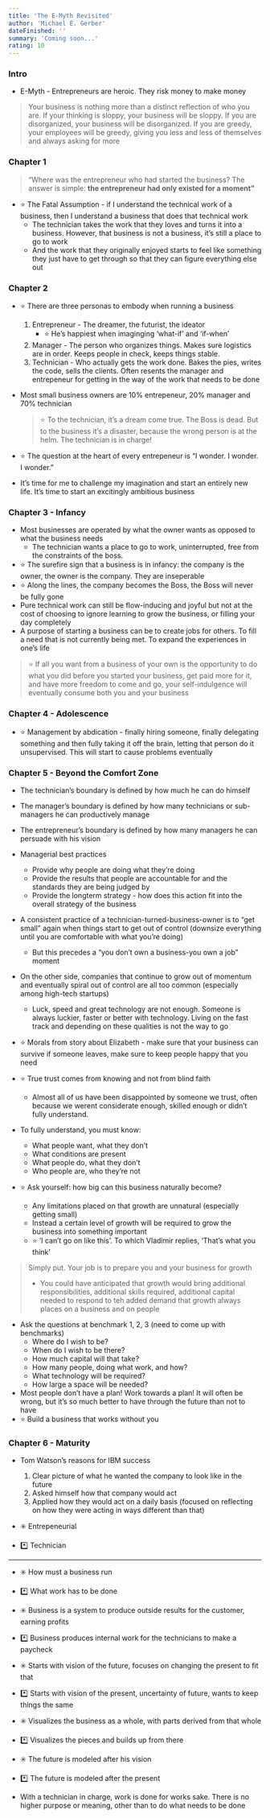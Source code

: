 ```yaml
---
title: 'The E-Myth Revisited'
author: 'Michael E. Gerber'
dateFinished: ''
summary: 'Coming soon...'
rating: 10
---
```


### Intro

- E-Myth - Entrepreneurs are heroic. They risk money to make money

> Your business is nothing more than a distinct reflection of who you are. If your thinking is sloppy, your business will be sloppy. If you are disorganized, your business will be disorganized. If you are greedy, your employees will be greedy, giving you less and less of themselves and always asking for more
>

### Chapter 1

> “Where was the entrepreneur who had started the business? The answer is simple: ******************************************the entrepreneur had only existed for a moment”******************************************
>
- ⭐ The Fatal Assumption - if I understand the technical work of a business, then I understand a business that does that technical work
  - The technician takes the work that they loves and turns it into a business. However, that business is not a business, it’s still a place to go to work
  - And the work that they originally enjoyed starts to feel like something they just have to get through so that they can figure everything else out

### Chapter 2

- ⭐ There are three personas to embody when running a business
    1. Entrepreneur - The dreamer, the futurist, the ideator
        - ⭐ He’s happiest when imaginging ‘what-if’ and ‘if-when’
    2. Manager - The person who organizes things. Makes sure logistics are in order. Keeps people in check, keeps things stable.
    3. Technician - Who actually gets the work done. Bakes the pies, writes the code, sells the clients. Often resents the manager and entrepeneur for getting in the way of the work that needs to be done
- Most small business owners are 10% entrepeneur, 20% manager and 70% technician

    > ⭐ To the technician, it’s a dream come true. The Boss is dead. But to the business it’s a disaster, because the wrong person is at the helm. The technician is in charge!
    >

- ⭐ The question at the heart of every entrepeneur is “I wonder. I wonder. I wonder.”
- It’s time for me to challenge my imagination and start an entirely new life. It’s time to start an excitingly ambitious business

### Chapter 3 - Infancy

- Most businesses are operated by what the owner wants as opposed to what the business needs
  - The technician wants a place to go to work, uninterrupted, free from the constraints of the boss.
- ⭐ The surefire sign that a business is in infancy: the company is the owner, the owner is the company. They are inseperable
- ⭐ Along the lines, the company becomes the Boss, the Boss will never be fully gone
- Pure technical work can still be flow-inducing and joyful but not at the cost of choosing to ignore learning to grow the business, or filling your day completely
- A purpose of starting a business can be to create jobs for others. To fill a need that is not currently being met. To expand the experiences in one’s life

> ⭐ If all you want from a business of your own is the opportunity to do what you did before you started your business, get paid more for it, and have more freedom to come and go, your self-indulgence will eventually consume both you and your business
>

### Chapter 4 - Adolescence

- ⭐ Management by abdication - finally hiring someone, finally delegating something and then fully taking it off the brain, letting that person do it unsupervised. This will start to cause problems eventually

### Chapter 5 - Beyond the Comfort Zone

- The technician’s boundary is defined by how much he can do himself
- The manager’s boundary is defined by how many technicians or sub-managers he can productively manage
- The entrepreneur’s boundary is defined by how many managers he can persuade with his vision
- Managerial best practices
  - Provide why people are doing what they’re doing
  - Provide the results that people are accountable for and the standards they are being judged by
  - Provide the longterm strategy - how does this action fit into the overall strategy of the business
- A consistent practice of a technician-turned-business-owner is to “get small” again when things start to get out of control (downsize everything until you are comfortable with what you’re doing)
  - But this precedes a “you don’t own a business-you own a job” moment
- On the other side, companies that continue to grow out of momentum and eventually spiral out of control are all too common (especially among high-tech startups)
  - Luck, speed and great technology are not enough. Someone is always luckier, faster or better with technology. Living on the fast track and depending on these qualities is not the way to go
- ⭐ Morals from story about Elizabeth - make sure that your business can survive if someone leaves, make sure to keep people happy that you need
- ⭐ True trust comes from knowing and not from blind faith
  - Almost all of us have been disappointed by someone we trust, often because we werent considerate enough, skilled enough or didn’t fully understand.
- To fully understand, you must know:
  - What people want, what they don’t
  - What conditions are present
  - What people do, what they don’t
  - Who people are, who they’re not

- ⭐ Ask yourself: how big can this business naturally become?
  - Any limitations placed on that growth are unnatural (especially getting small)
  - Instead a certain level of growth will be required to grow the business into something important
  - ⭐ ’I can’t go on like this’. To which Vladimir replies, ‘That’s what you think’

> Simply put. Your job is to prepare you and your business for growth
>
> - You could have anticipated that growth would bring additional responsibilities, additional skills required, additional capital needed to respond to teh added demand that growth always places on a business and on people

- Ask the questions at benchmark 1, 2, 3 (need to come up with benchmarks)
  - Where do I wish to be?
  - When do I wish to be there?
  - How much capital will that take?
  - How many people, doing what work, and how?
  - What technology will be required?
  - How large a space will be needed?
- Most people don’t have a plan! Work towards a plan! It will often be wrong, but it’s so much better to have through the future than not to have
- ⭐ Build a business that works without you

### Chapter 6 - Maturity

- Tom Watson’s reasons for IBM success
    1. Clear picture of what he wanted the company to look like in the future
    2. Asked himself how that company would act
    3. Applied how they would act on a daily basis (focused on reflecting on how they were acting in ways different than that)

- ✳️ Entrepeneurial
- *️⃣ Technician

---

- ✳️ How must a business run
- *️⃣ What work has to be done

- ✳️ Business is a system to produce outside results for the customer, earning profits
- *️⃣ Business produces internal work for the technicians to make a paycheck

- ✳️ Starts with vision of the future, focuses on changing the present to fit that
- *️⃣ Starts with vision of the present, uncertainty of future, wants to keep things the same

- ✳️ Visualizes the business as a whole, with parts derived from that whole
- *️⃣ Visualizes the pieces and builds up from there

- ✳️ The future is modeled after his vision
- *️⃣ The future is modeled after the present

- With a technician in charge, work is done for works sake. There is no higher purpose or meaning, other than to do what needs to be done
